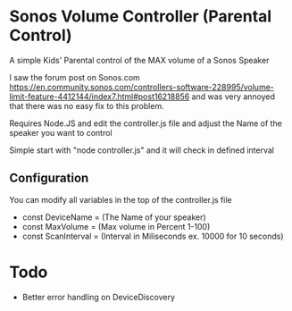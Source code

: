 # Sonos Volume Controller (Parental Control)

A simple Kids' Parental control of the MAX volume of a Sonos Speaker

I saw the forum post on Sonos.com https://en.community.sonos.com/controllers-software-228995/volume-limit-feature-4412144/index7.html#post16218856 and was very annoyed that there was no easy fix to this problem.

Requires Node.JS and edit the controller.js file and adjust the Name of the speaker you want to control

Simple start with "node controller.js" and it will check in defined interval

## Configuration

You can modify all variables in the top of the controller.js file

*  const DeviceName = (The Name of your speaker)
*  const MaxVolume = (Max volume in Percent 1-100)
*  const ScanInterval = (Interval in Miliseconds ex. 10000 for 10 seconds)

# Todo

*  Better error handling on DeviceDiscovery
